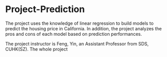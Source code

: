 # Project-Prediction
The project uses the knowledge of linear regression to build models to predict the housing price in California. In addition, the project analyzes the pros and cons of each model based on prediction performances.

The project instructor is Feng, Yin, an Assistant Professor from SDS, CUHK(SZ). The whole project 
